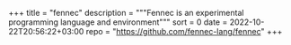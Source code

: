 +++
title = "fennec"
description = """Fennec is an experimental programming language and environment"""
sort = 0
date = 2022-10-22T20:56:22+03:00
repo = "https://github.com/fennec-lang/fennec"
+++
